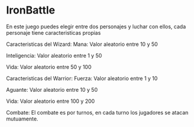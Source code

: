 # IronBattle

En este juego puedes elegir entre dos personajes y luchar con ellos, cada personaje tiene caracteristicas propias

Caracteristicas del Wizard:
Mana: Valor aleatorio entre 10 y 50

Inteligencia: Valor aleatorio entre 1 y 50

Vida: Valor aleatorio entre 50 y 100

Caracteristicas del Warrior:
Fuerza: Valor aleatorio entre 1 y 10

Aguante: Valor aleatorio entre 10 y 50

Vida: Valor aleatorio entre 100 y 200

Combate:
El combate es por turnos, en cada turno los jugadores se atacan mutuamente.

